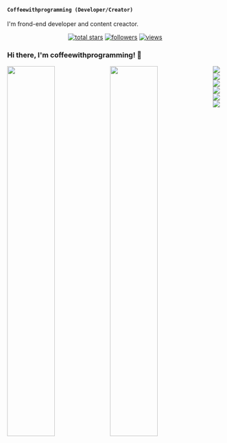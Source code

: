 **`Coffeewithprogramming (Developer/Creator)`**
<br/>
<br/>
I'm frond-end developer and content creactor.
<br/>

<!-- Social badges section -->
<!-- Badges with custom icons - https://github.com/DenverCoder1/custom-icon-badges -->
<!-- View counter - https://github.com/DenverCoder1/Simple-View-Counter -->
<p align="center">
    <a href="https://github.com/coffeewithprogramming?tab=repositories&sort=stargazers">
    <img alt="total stars" title="Total stars on GitHub" src="https://custom-icon-badges.demolab.com/github/stars/coffeewithprogramming?color=55960c&style=for-the-badge&labelColor=488207&logo=star"/></a>
  <a href="https://github.com/coffeewithprogramming?tab=followers">
    <img alt="followers" title="Follow me on Github" src="https://custom-icon-badges.demolab.com/github/followers/coffeewithprogramming?color=236ad3&labelColor=1155ba&style=for-the-badge&logo=person-add&label=Follow&logoColor=white"/></a>
  <a href="https://github.com/coffeewithprogramming/Simple-View-Counter">
    <img alt="views" title="GitHub profile views" src="https://freshidea.com/jonah/app/DenverCoder1-profile-views"/></a>
</p>

### Hi there, I'm coffeewithprogramming! 👋

<img align = "left" width = "47%" src="https://github-readme-stats.vercel.app/api?username=coffeewithprogramming&show_icons=true&theme=dark#gh-dark-mode-only
" />

<img align = "left" width = "47%" src = "https://github-readme-stats.vercel.app/api/top-langs/?username=coffeewithprogramming&layout=compact" />


<img align = "left" src = "https://img.shields.io/badge/html5-%23E34F26.svg?style=for-the-badge&logo=html5&logoColor=white" />
<img align = "left" src = "https://img.shields.io/badge/css3-%231572B6.svg?style=for-the-badge&logo=css3&logoColor=white" />
<img src = "https://img.shields.io/badge/javascript-%23323330.svg?style=for-the-badge&logo=javascript&logoColor=%23F7DF1E" />
<img align = "left" src = "https://img.shields.io/badge/react-%2320232a.svg?style=for-the-badge&logo=react&logoColor=%2361DAFB" />
<img align = "left" src = "https://img.shields.io/badge/figma-%23F24E1E.svg?style=for-the-badge&logo=figma&logoColor=white" />
<img src = "https://img.shields.io/badge/c++-%2300599C.svg?style=for-the-badge&logo=c%2B%2B&logoColor=white" />


